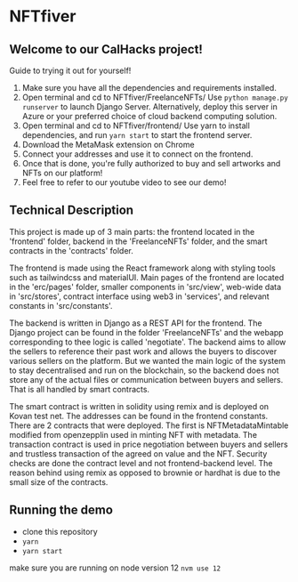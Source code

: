 # NFTfiver

## Welcome to our CalHacks project!
Guide to trying it out for yourself! 
1) Make sure you have all the dependencies and requirements installed. 
2) Open terminal and cd to NFTfiver/FreelanceNFTs/ Use `python manage.py runserver` to launch Django Server. Alternatively, deploy this server in Azure or your preferred choice of cloud backend computing solution.
3) Open terminal and cd to NFTfiver/frontend/ Use yarn to install dependencies, and run `yarn start` to start the frontend server.
4) Download the MetaMask extension on Chrome
5) Connect your addresses and use it to connect on the frontend.
6) Once that is done, you're fully authorized to buy and sell artworks and NFTs on our platform!
7) Feel free to refer to our youtube video to see our demo!

## Technical Description
This project is made up of 3 main parts: the frontend located in the 'frontend' folder, backend in the 'FreelanceNFTs' folder, and the smart contracts in the 'contracts' folder. 

The frontend is made using the React framework along with styling tools such as tailwindcss and materialUI. Main pages of the frontend are located in the 'erc/pages' folder, smaller components in 'src/view', web-wide data in 'src/stores', contract interface using web3 in 'services', and relevant constants in 'src/constants'.

The backend is written in Django as a REST API for the frontend. The Django project can be found in the folder 'FreelanceNFTs' and the webapp corresponding to thee logic is called 'negotiate'. The backend aims to allow the sellers to reference their past work and allows the buyers to discover various sellers on the platform. But we wanted the main logic of the system to stay decentralised and run on the blockchain, so the backend does not store any of the actual files or communication between buyers and sellers. That is all handled by smart contracts.

The smart contract is written in solidity using remix and is deployed on Kovan test net. The addresses can be found in the frontend constants. There are 2 contracts that were deployed. The first is NFTMetadataMintable modified from openzepplin used in minting NFT with metadata. The transaction contract is used in price negotiation between buyers and sellers and trustless transaction of the agreed on value and the NFT. Security checks are done the contract level and not frontend-backend level. The reason behind using remix as opposed to brownie or hardhat is due to the small size of the contracts.

## Running the demo
- clone this repository
- `yarn`
- `yarn start`

make sure you are running on node version 12 `nvm use 12`
